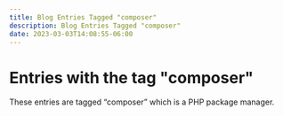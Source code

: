 ```yaml
---
title: Blog Entries Tagged "composer"
description: Blog Entries Tagged "composer"
date: 2023-03-03T14:08:55-06:00
---
```

# Entries with the tag "composer"

These entries are tagged “composer” which is a PHP package manager.
